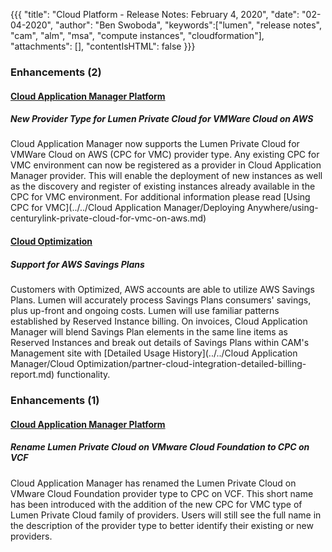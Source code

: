 {{{
"title": "Cloud Platform - Release Notes: February 4, 2020",
"date": "02-04-2020",
"author": "Ben Swoboda",
"keywords":["lumen", "release notes", "cam", "alm", "msa", "compute instances", "cloudformation"],
"attachments": [],
"contentIsHTML": false
}}}

### Enhancements (2)

#### [Cloud Application Manager Platform](https://www.ctl.io/cloud-application-manager/)

##### New Provider Type for Lumen Private Cloud for VMWare Cloud on AWS

Cloud Application Manager now supports the Lumen Private Cloud for VMWare Cloud on AWS (CPC for VMC) provider type. Any existing CPC for VMC environment can now be registered as a provider in Cloud Application Manager provider. This will enable the deployment of new instances as well as the discovery and register of existing instances already available in the CPC for VMC environment. For additional information please read [Using CPC for VMC](../../Cloud Application Manager/Deploying Anywhere/using-centurylink-private-cloud-for-vmc-on-aws.md)

#### [Cloud Optimization](https://www.ctl.io/cloud-management/cloud-optimization/)

##### Support for AWS Savings Plans

Customers with Optimized, AWS accounts are able to utilize AWS Savings Plans. Lumen will accurately process Savings Plans consumers' savings, plus up-front and ongoing costs. Lumen will use familiar patterns established by Reserved Instance billing. On invoices, Cloud Application Manager will blend Savings Plan elements in the same line items as Reserved Instances and break out details of Savings Plans within CAM's Management site with [Detailed Usage History](../../Cloud Application Manager/Cloud Optimization/partner-cloud-integration-detailed-billing-report.md) functionality.

### Enhancements (1)

#### [Cloud Application Manager Platform](https://www.ctl.io/cloud-application-manager/)

##### Rename Lumen Private Cloud on VMware Cloud Foundation to CPC on VCF

Cloud Application Manager has renamed the Lumen Private Cloud on VMware Cloud Foundation provider type to CPC on VCF. This short name has been introduced with the addition of the new CPC for VMC type of Lumen Private Cloud family of providers. Users will still see the full name in the description of the provider type to better identify their existing or new providers.
